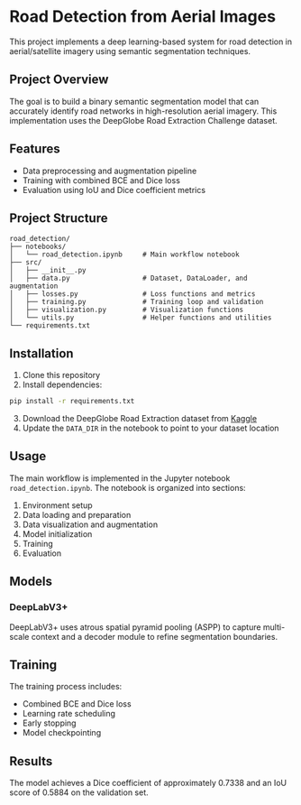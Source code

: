 # Road Detection from Aerial Images

This project implements a deep learning-based system for road detection in aerial/satellite imagery using semantic segmentation techniques.

## Project Overview

The goal is to build a binary semantic segmentation model that can accurately identify road networks in high-resolution aerial imagery. This implementation uses the DeepGlobe Road Extraction Challenge dataset.

## Features

- Data preprocessing and augmentation pipeline
- Training with combined BCE and Dice loss
- Evaluation using IoU and Dice coefficient metrics

## Project Structure

```
road_detection/
├── notebooks/
│   └── road_detection.ipynb     # Main workflow notebook
├── src/
│   ├── __init__.py
│   ├── data.py                  # Dataset, DataLoader, and augmentation
│   ├── losses.py                # Loss functions and metrics
│   ├── training.py              # Training loop and validation
│   ├── visualization.py         # Visualization functions
│   └── utils.py                 # Helper functions and utilities
└── requirements.txt
```

## Installation

1. Clone this repository
2. Install dependencies:

```bash
pip install -r requirements.txt
```

3. Download the DeepGlobe Road Extraction dataset from [Kaggle](https://www.kaggle.com/datasets/balraj98/deepglobe-road-extraction-dataset/data)
4. Update the `DATA_DIR` in the notebook to point to your dataset location

## Usage

The main workflow is implemented in the Jupyter notebook `road_detection.ipynb`. The notebook is organized into sections:

1. Environment setup
2. Data loading and preparation
3. Data visualization and augmentation
4. Model initialization
5. Training
6. Evaluation

## Models

### DeepLabV3+

DeepLabV3+ uses atrous spatial pyramid pooling (ASPP) to capture multi-scale context and a decoder module to refine segmentation boundaries.

## Training

The training process includes:
- Combined BCE and Dice loss
- Learning rate scheduling
- Early stopping
- Model checkpointing

## Results

The model achieves a Dice coefficient of approximately 0.7338 and an IoU score of 0.5884 on the validation set.
